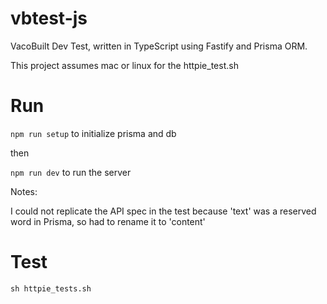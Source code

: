 # vbtest-js

VacoBuilt Dev Test, written in TypeScript using Fastify and Prisma ORM.

This project assumes mac or linux for the httpie_test.sh

# Run
 
`npm run setup` to initialize prisma and db

then

`npm run dev` to run the server

Notes:

I could not replicate the API spec in the test because 'text' was a reserved word in Prisma, 
so had to rename it to 'content'

# Test

`sh httpie_tests.sh`